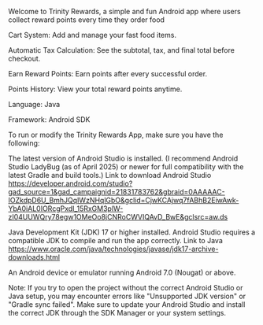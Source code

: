 Welcome to Trinity Rewards, a simple and fun Android app where users collect reward points every time they order food

Cart System: Add and manage your fast food items.

Automatic Tax Calculation: See the subtotal, tax, and final total before checkout.

Earn Reward Points: Earn points after every successful order.

Points History: View your total reward points anytime.

Language: Java 

Framework: Android SDK

To run or modify the Trinity Rewards App, make sure you have the following:


The latest version of Android Studio is installed.
(I recommend Android Studio LadyBug (as of April 2025) or newer for full compatibility with the latest Gradle and build tools.)
Link to download Android Studio
https://developer.android.com/studio?gad_source=1&gad_campaignid=21831783762&gbraid=0AAAAAC-IOZkdpD6U_BmhJQqIWzNHqlGbO&gclid=CjwKCAjwq7fABhB2EiwAwk-YbA0iAL0IORcgPxdI_15RxGM3plW-zI04UUWQry78egw1OMeOo8jCNRoCWVIQAvD_BwE&gclsrc=aw.ds 

Java Development Kit (JDK) 17 or higher installed.
Android Studio requires a compatible JDK to compile and run the app correctly.
Link to Java 
https://www.oracle.com/java/technologies/javase/jdk17-archive-downloads.html 

An Android device or emulator running Android 7.0 (Nougat) or above.

Note:
If you try to open the project without the correct Android Studio or Java setup, you may encounter errors like "Unsupported JDK version" or "Gradle sync failed".
Make sure to update your Android Studio and install the correct JDK through the SDK Manager or your system settings.
